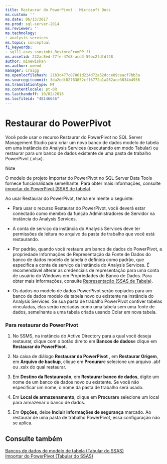 ```yaml
---
title: Restaurar do PowerPivot | Microsoft Docs
ms.custom: ''
ms.date: 06/13/2017
ms.prod: sql-server-2014
ms.reviewer: ''
ms.technology:
- analysis-services
ms.topic: conceptual
f1_keywords:
- sql11.asvs.ssmsimbi.RestoreFromPP.f1
ms.assetid: 232ac8ed-77fe-47d8-acd3-59bc2fdfdf48
author: minewiskan
ms.author: owend
manager: craigg
ms.openlocfilehash: 21b3c477c87861d224d72a52dcce89ceacf7bb3a
ms.sourcegitcommit: 3da2edf82763852cff6772a1a282ace3034b4936
ms.translationtype: MT
ms.contentlocale: pt-BR
ms.lasthandoff: 10/02/2018
ms.locfileid: "48146646"
---
```

# <a name="restore-from-powerpivot"></a>Restaurar do PowerPivot
  Você pode usar o recurso Restaurar do PowerPivot no SQL Server Management Studio para criar um novo banco de dados modelo de tabela em uma instância do Analysis Services (executando em modo Tabular) ou restaurar para um banco de dados existente de uma pasta de trabalho PowerPivot (.xlsx).  
  
> [!NOTE]  
>  O modelo de projeto Importar do PowerPivot no SQL Server Data Tools fornece funcionalidade semelhante. Para obter mais informações, consulte [importar do PowerPivot &#40;SSAS de tabela&#41;](import-from-power-pivot-ssas-tabular.md).  
  
 Ao usar Restaurar do PowerPivot, tenha em mente o seguinte:  
  
-   Para usar o recurso Restaurar do PowerPivot, você deverá estar conectado como membro da função Administradores de Servidor na instância do Analysis Services.  
  
-   A conta de serviço da instância do Analysis Services deve ter permissões de leitura no arquivo da pasta de trabalho que você está restaurando.  
  
-   Por padrão, quando você restaura um banco de dados do PowerPivot, a propriedade Informações de Representação da Fonte de Dados do banco de dados modelo de tabela é definida como padrão, que especifica a conta de serviço da instância do Analysis Services. É recomendável alterar as credenciais de representação para uma conta de usuário do Windows em Propriedades do Banco de Dados. Para obter mais informações, consulte [Representação &#40;SSAS de Tabela&#41;](impersonation-ssas-tabular.md).  
  
-   Os dados no modelo de dados PowerPivot serão copiados para um banco de dados modelo de tabela novo ou existente na instância do Analysis Services. Se sua pasta de trabalho PowerPivot contiver tabelas vinculadas, elas serão recriadas como uma tabela sem uma fonte de dados, semelhante a uma tabela criada usando Colar em nova tabela.  
  
### <a name="to-restore-from-powerpivot"></a>Para restaurar do PowerPivot  
  
1.  No SSMS, na instância do Active Directory para a qual você deseja restaurar, clique com o botão direito em **Bancos de dados**e clique em **Restaurar do PowerPivot**.  
  
2.  Na caixa de diálogo **Restaurar do PowerPivot** , em **Restaurar Origem**, em **Arquivo de backup**, clique em **Procurar**e selecione um arquivo .abf ou .xslx do qual restaurar.  
  
3.  Em **Destino da Restauração**, em **Restaurar banco de dados**, digite um nome de um banco de dados novo ou existente. Se você não especificar um nome, o nome da pasta de trabalho será usado.  
  
4.  Em **Local de armazenamento**, clique em **Procurar**e selecione um local para armazenar o banco de dados.  
  
5.  Em **Opções**, deixe **Incluir informações de segurança** marcado. Ao restaurar de uma pasta de trabalho PowerPivot, essa configuração não se aplica.  
  
## <a name="see-also"></a>Consulte também  
 [Bancos de dados de modelo de tabela &#40;Tabular do SSAS&#41;](tabular-model-databases-ssas-tabular.md)   
 [Importar do PowerPivot &#40;Tabular do SSAS&#41;](import-from-power-pivot-ssas-tabular.md)  
  
  
